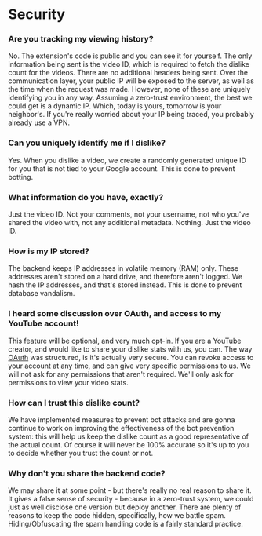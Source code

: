 # Security

### Are you tracking my viewing history?

No. The extension's code is public and you can see it for yourself. The only information being sent is the video ID, which is required to fetch the dislike count for the videos. There are no additional headers being sent. Over the communication layer, your public IP will be exposed to the server, as well as the time when the request was made. However, none of these are uniquely identifying you in any way. Assuming a zero-trust environment, the best we could get is a dynamic IP. Which, today is yours, tomorrow is your neighbor's. If you're really worried about your IP being traced, you probably already use a VPN.

### Can you uniquely identify me if I dislike?

Yes. When you dislike a video, we create a randomly generated unique ID for you that is not tied to your Google account. This is done to prevent botting.

### What information do you have, exactly?

Just the video ID. Not your comments, not your username, not who you've shared the video with, not any additional metadata. Nothing. Just the video ID. 

### How is my IP stored?

The backend keeps IP addresses in volatile memory (RAM) only. These addresses aren't stored on a hard drive, and therefore aren't logged. We hash the IP addresses, and that's stored instead. This is done to prevent database vandalism.

### I heard some discussion over OAuth, and access to my YouTube account!

This feature will be optional, and very much opt-in. If you are a YouTube creator, and would like to share your dislike stats with us, you can. The way [OAuth](https://en.wikipedia.org/wiki/OAuth#:~:text=but%20without%20giving%20them%20the%20passwords.) was structured, is it's actually very secure. You can revoke access to your account at any time, and can give very specific permissions to us. We will not ask for any permissions that aren't required. We'll only ask for permissions to view your video stats. 

### How can I trust this dislike count?

We have implemented measures to prevent bot attacks and are gonna continue to work on improving the effectiveness of the bot prevention system: this will help us keep the dislike count as a good representative of the actual count. Of course it will never be 100% accurate so it's up to you to decide whether you trust the count or not.

### Why don't you share the backend code? 

We may share it at some point - but there's really no real reason to share it. It gives a false sense of security - because in a zero-trust system, we could just as well disclose one version but deploy another. There are plenty of reasons to keep the code hidden, specifically, how we battle spam. Hiding/Obfuscating the spam handling code is a fairly standard practice.

